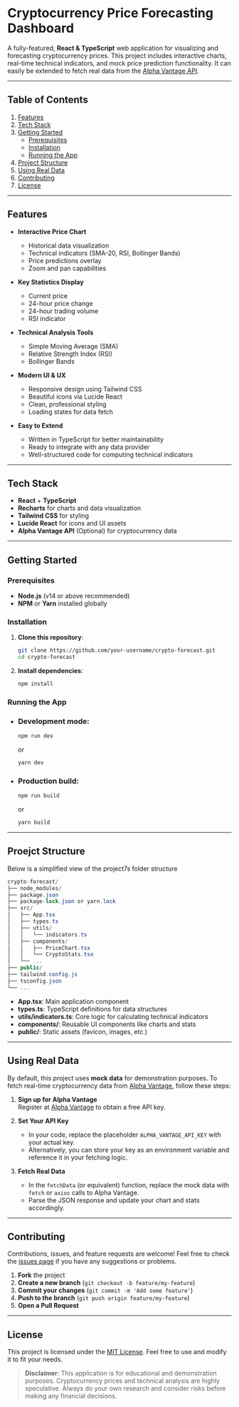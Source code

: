 # Cryptocurrency Price Forecasting Dashboard

A fully-featured, **React & TypeScript** web application for visualizing and forecasting cryptocurrency prices. This project includes interactive charts, real-time technical indicators, and mock price prediction functionality. It can easily be extended to fetch real data from the [Alpha Vantage API](https://www.alphavantage.co/).

---

## Table of Contents

1. [Features](#features)  
2. [Tech Stack](#tech-stack)  
3. [Getting Started](#getting-started)  
   - [Prerequisites](#prerequisites)  
   - [Installation](#installation)  
   - [Running the App](#running-the-app)  
4. [Project Structure](#project-structure)  
5. [Using Real Data](#using-real-data)  
6. [Contributing](#contributing)  
7. [License](#license)  

---

## Features

- **Interactive Price Chart**  
  - Historical data visualization  
  - Technical indicators (SMA-20, RSI, Bollinger Bands)  
  - Price predictions overlay  
  - Zoom and pan capabilities  

- **Key Statistics Display**  
  - Current price  
  - 24-hour price change  
  - 24-hour trading volume  
  - RSI indicator  

- **Technical Analysis Tools**  
  - Simple Moving Average (SMA)  
  - Relative Strength Index (RSI)  
  - Bollinger Bands  

- **Modern UI & UX**  
  - Responsive design using Tailwind CSS  
  - Beautiful icons via Lucide React  
  - Clean, professional styling  
  - Loading states for data fetch  

- **Easy to Extend**  
  - Written in TypeScript for better maintainability  
  - Ready to integrate with any data provider  
  - Well-structured code for computing technical indicators  

---

## Tech Stack

- **React** + **TypeScript**  
- **Recharts** for charts and data visualization  
- **Tailwind CSS** for styling  
- **Lucide React** for icons and UI assets  
- **Alpha Vantage API** (Optional) for cryptocurrency data  

---

## Getting Started

### Prerequisites

- **Node.js** (v14 or above recommended)  
- **NPM** or **Yarn** installed globally  

### Installation

1. **Clone this repository**:
   ```bash
   git clone https://github.com/your-username/crypto-forecast.git
   cd crypto-forecast

2. **Install dependencies**:
   ```bash
   npm install

### Running the App

- ### Development mode:
  ```bash
  npm run dev
  ```
  or
  ```bash
  yarn dev
  ```
- ### Production build:
  ```bash
  npm run build
  ```
  or
  ```bash
  yarn build
  ```
  
---

## Proejct Structure

Below is a simplified view of the project7s folder structure

```csharp
crypto-forecast/
├── node_modules/
├── package.json
├── package-lock.json or yarn.lock
├── src/
│   ├── App.tsx
│   ├── types.ts
│   ├── utils/
│   │   └── indicators.ts
│   ├── components/
│   │   ├── PriceChart.tsx
│   │   └── CryptoStats.tsx
│   └── ...
├── public/
├── tailwind.config.js
├── tsconfig.json
└── ...
```
- **App.tsx**: Main application component
- **types.ts**: TypeScript definitions for data structures
- **utils/indicators.ts**: Core logic for calculating technical indicators
- **components/**: Reusable UI components like charts and stats
- **public/**: Static assets (favicon, images, etc.)

---
## Using Real Data

By default, this project uses **mock data** for demonstration purposes. To fetch real-time cryptocurrency data from [Alpha Vantage](https://www.alphavantage.co/), follow these steps:

1. **Sign up for Alpha Vantage**  
   Register at [Alpha Vantage](https://www.alphavantage.co/) to obtain a free API key.

2. **Set Your API Key**  
   - In your code, replace the placeholder `ALPHA_VANTAGE_API_KEY` with your actual key.  
   - Alternatively, you can store your key as an environment variable and reference it in your fetching logic.

3. **Fetch Real Data**  
   - In the `fetchData` (or equivalent) function, replace the mock data with `fetch` or `axios` calls to Alpha Vantage.  
   - Parse the JSON response and update your chart and stats accordingly.

---

## Contributing

Contributions, issues, and feature requests are welcome! Feel free to check the [issues page](https://github.com/your-username/crypto-forecast/issues) if you have any suggestions or problems.

1. **Fork** the project  
2. **Create a new branch** (`git checkout -b feature/my-feature`)  
3. **Commit your changes** (`git commit -m 'Add some feature'`)  
4. **Push to the branch** (`git push origin feature/my-feature`)  
5. **Open a Pull Request**

---

## License

This project is licensed under the [MIT License](./LICENSE). Feel free to use and modify it to fit your needs.

> **Disclaimer**: This application is for educational and demonstration purposes. Cryptocurrency prices and technical analysis are highly speculative. Always do your own research and consider risks before making any financial decisions.
